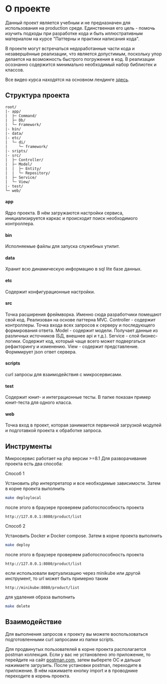 О проекте
=========

Данный проект является учебным и не предназначен для использования на production среде.
Единственная его цель - помочь изучить подходы при разработке кода и быть иллюстративным материалом
на курсе "Паттерны и практики написания кода".

В проекте могут встречаться недоработанные части кода и незавершённые реализации, что является допустимым,
поскольку упор делается на возможность быстрого погружения в код. В реализации осознанно содержится
минимально необходимый набор библиотек и классов.

Все видео курса находятся на основном лендинге [здесь](https://avito.tech/patterns).


Структура проекта
-----------------

```
root/
|- app/
|  ├─ Command/
|  ├─ Db/
|  └─ Framework/
|- bin/
|- data/
|- etc/
|  └─ di/
|     └─ framework/
|- sripts/
|- src/
|  ├─ Controller/
|  ├─ Model/
|  |  ├─ Entity/
|  |  └─ Repository/
|  ├─ Service/
|  └─ View/
|- test/
└─ web/
```

#### app
Ядро проекта. В нём загружаются настройки сервиса, инициализируется каркас и происходит поиск необходимого контроллера. 

#### bin
Исполняемые файлы для запуска служебных утилит.

#### data
Хранит всю динамическую информацию в sql lite базе данных. 

#### etc
Содержит конфигурационные настройки.

#### src
Точка расширения фреймворка. Именно сюда разработчики помещают свой код. Реализован на основе паттерна MVC.
Controller - содержит контроллеры. Точка входа всех запросов к серверу и последующего формирования ответа.
Model - содержит модели. Получает данные из различных источников (БД, внешнее api и т.д.).
Service - слой бизнес-логики. Содержит код, который чаще всего может подвергаться рефакторингу и изменению.
View - содержит представление. Форммирует json ответ сервера.

#### scripts
curl запросы для взаимодействия с микросервисами.

#### test
Содержит юнит- и интеграционные тесты.
В папке показан пример юнит-теста для одного класса.

#### web
Точка вход в проект, которая занимается первичной загрузкой модулей и подготавкой проекта к обработке запроса.


Инструменты
-----------

Микросервис работает на php версии >=8.1
Для разворачивание проекта есть два способа: 

Способ 1

Установить php интерпретатор и все необходимые зависимости. Затем в корне проекта выполнить
```bash
make deploylocal
```
после этого в браузере проверяем работоспособность проекта
```
http://127.0.0.1:8080/product/list
```

Способ 2

Установить Docker и Docker compose. Затем в корне проекта выполнить
```bash
make deploy
```
после этого в браузере проверяем работоспособность проекта
```
http://127.0.0.1:8080/product/list
```
если использовали виртуализацию через minikube или другой инструмент, то url может быть примерно таким
```
http://minikube:8080/product/list
```
для удаления образа выполнить
```bash
make delete
```


Взаимодействие
--------------

Для выполнения запросов к проекту вы можете воспользоваться подготовленными curl запросами из папки scripts.

Для продвинутых пользователей в корне проекта располагается postman коллекция.
Если у вас не установлено это приложение, то перейдите на сайт [postman.com](https://www.postman.com/),
затем выберете ОС и дальше нажимаете загрузить. 
После установки postman, переходите в приложение. В нём нажимаете кнопку import и в проводнике переходите в корень проекта.
